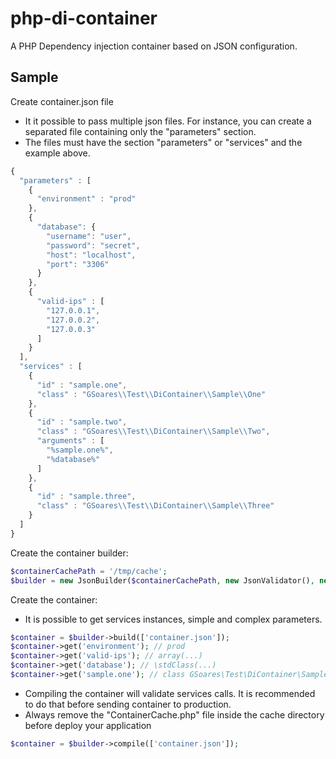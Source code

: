 # php-di-container

A PHP Dependency injection container based on JSON configuration.

## Sample

Create container.json file

- It it possible to pass multiple json files. For instance, you can create a separated file containing only the "parameters" section.
- The files must have the section "parameters" or "services" and the example above.

```javascript
{
  "parameters" : [
    {
      "environment" : "prod"
    },
    {
      "database": {
        "username": "user",
        "password": "secret",
        "host": "localhost",
        "port": "3306"
      }
    },
    {
      "valid-ips" : [
        "127.0.0.1",
        "127.0.0.2",
        "127.0.0.3"
      ]
    }
  ],
  "services" : [
    {
      "id" : "sample.one",
      "class" : "GSoares\\Test\\DiContainer\\Sample\\One"
    },
    {
      "id" : "sample.two",
      "class" : "GSoares\\Test\\DiContainer\\Sample\\Two",
      "arguments" : [
        "%sample.one%",
        "%database%"
      ]
    },
    {
      "id" : "sample.three",
      "class" : "GSoares\\Test\\DiContainer\\Sample\\Three"
    }
  ]
}
```

Create the container builder: 

```php
$containerCachePath = '/tmp/cache';
$builder = new JsonBuilder($containerCachePath, new JsonValidator(), new JsonDecoder());
```

Create the container: 

- It is possible to get services instances, simple and complex parameters.

```php
$container = $builder->build(['container.json']);
$container->get('environment'); // prod
$container->get('valid-ips'); // array(...)
$container->get('database'); // \stdClass(...)
$container->get('sample.one'); // class GSoares\Test\DiContainer\Sample\\One
```

- Compiling the container will validate services calls. It is recommended to do that before sending container to production.
- Always remove the "ContainerCache.php" file inside the cache directory before deploy your application

```php
$container = $builder->compile(['container.json']);
```